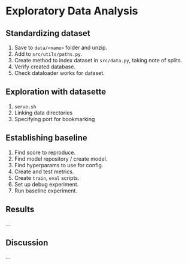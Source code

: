 # Exploratory Data Analysis

## Standardizing dataset

1. Save to `data/<name>` folder and unzip.
2. Add to `src/utils/paths.py`.
3. Create method to index dataset in `src/data.py`, taking note of splits.
4. Verify created database.
5. Check dataloader works for dataset.

## Exploration with datasette

1. `serve.sh`
2. Linking data directories
3. Specifying port for bookmarking

## Establishing baseline

1. Find score to reproduce.
2. Find model repository / create model.
3. Find hyperparams to use for config.
4. Create and test metrics.
5. Create `train`, `eval` scripts.
6. Set up debug experiment.
7. Run baseline experiment.

## Results

...

## Discussion

...
